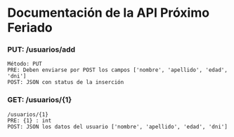 # Documentación de la API Próximo Feriado
### PUT: /usuarios/add
	Método: PUT
	PRE: Deben enviarse por POST los campos ['nombre', 'apellido', 'edad', 'dni']
	POST: JSON con status de la inserción

### GET: /usuarios/{1}
	/usuarios/{1}
	PRE: {1} : int
	POST: JSON los datos del usuario ['nombre', 'apellido', 'edad', 'dni']
